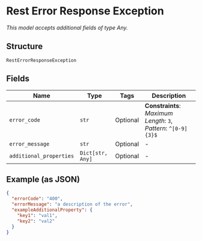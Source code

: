 
# Rest Error Response Exception

*This model accepts additional fields of type Any.*

## Structure

`RestErrorResponseException`

## Fields

| Name | Type | Tags | Description |
|  --- | --- | --- | --- |
| `error_code` | `str` | Optional | **Constraints**: *Maximum Length*: `3`, *Pattern*: `^[0-9]{3}$` |
| `error_message` | `str` | Optional | - |
| `additional_properties` | `Dict[str, Any]` | Optional | - |

## Example (as JSON)

```json
{
  "errorCode": "400",
  "errorMessage": "a description of the error",
  "exampleAdditionalProperty": {
    "key1": "val1",
    "key2": "val2"
  }
}
```

